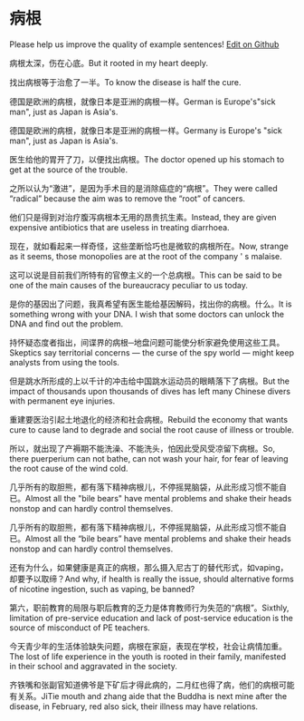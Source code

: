 # 病根

Please help us improve the quality of example sentences! [Edit on Github](https://github.com/jiyushe/jiyu-example-sentence-source/blob/main/chinese/binggen.md)

<p><span class="chinese">病根太深，伤在心底。</span><span class="english">But it rooted in my heart deeply.</span></p>

<p><span class="chinese">找出病根等于治愈了一半。</span><span class="english">To know the disease is half the cure.</span></p>

<p><span class="chinese">德国是欧洲的病根，就像日本是亚洲的病根一样。</span><span class="english">German is Europe's"sick man", just as Japan is Asia's.</span></p>

<p><span class="chinese">德国是欧洲的病根，就像日本是亚洲的病根一样。</span><span class="english">Germany is Europe's "sick man", just as Japan is Asia's.</span></p>

<p><span class="chinese">医生给他的胃开了刀，以便找出病根。</span><span class="english">The doctor opened up his stomach to get at the source of the trouble.</span></p>

<p><span class="chinese">之所以认为“激进”，是因为手术目的是消除癌症的“病根”。</span><span class="english">They were called “radical” because the aim was to remove the “root” of cancers.</span></p>

<p><span class="chinese">他们只是得到对治疗腹泻病根本无用的昂贵抗生素。</span><span class="english">Instead, they are given expensive antibiotics that are useless in treating diarrhoea.</span></p>

<p><span class="chinese">现在，就如看起来一样奇怪，这些垄断恰巧也是微软的病根所在。</span><span class="english">Now, strange as it seems, those monopolies are at the root of the company ' s malaise.</span></p>

<p><span class="chinese">这可以说是目前我们所特有的官僚主义的一个总病根。</span><span class="english">This can be said to be one of the main causes of the bureaucracy peculiar to us today.</span></p>

<p><span class="chinese">是你的基因出了问题，我真希望有医生能给基因解码，找出你的病根。什么。</span><span class="english">It is something wrong with your DNA. I wish that some doctors can unlock the DNA and find out the problem.</span></p>

<p><span class="chinese">持怀疑态度者指出，间谍界的病根─地盘问题可能使分析家避免使用这些工具。</span><span class="english">Skeptics say territorial concerns — the curse of the spy world — might keep analysts from using the tools.</span></p>

<p><span class="chinese">但是跳水所形成的上以千计的冲击给中国跳水运动员的眼睛落下了病根。</span><span class="english">But the impact of thousands upon thousands of dives has left many Chinese divers with permanent eye injuries.</span></p>

<p><span class="chinese">重建要医治引起土地退化的经济和社会病根。</span><span class="english">Rebuild the economy that wants cure to cause land to degrade and social the root cause of illness or trouble.</span></p>

<p><span class="chinese">所以，就出现了产褥期不能洗澡、不能洗头，怕因此受风受凉留下病根。</span><span class="english">So, there puerperium can not bathe, can not wash your hair, for fear of leaving the root cause of the wind cold.</span></p>

<p><span class="chinese">几乎所有的取胆熊，都有落下精神病根儿，不停摇晃脑袋，从此形成习惯不能自已。</span><span class="english">Almost all the "bile bears" have mental problems and shake their heads nonstop and can hardly control themselves.</span></p>

<p><span class="chinese">几乎所有的取胆熊，都有落下精神病根儿，不停摇晃脑袋，从此形成习惯不能自已。</span><span class="english">Almost all the “bile bears” have mental problems and shake their heads nonstop and can hardly control themselves.</span></p>

<p><span class="chinese">还有为什么，如果健康是真正的病根，那么摄入尼古丁的替代形式，如vaping，却要予以取缔？</span><span class="english">And why, if health is really the issue, should alternative forms of nicotine ingestion, such as vaping, be banned?</span></p>

<p><span class="chinese">第六，职前教育的局限与职后教育的乏力是体育教师行为失范的“病根”。</span><span class="english">Sixthly, limitation of pre-service education and lack of post-service education is the source of misconduct of PE teachers.</span></p>

<p><span class="chinese">今天青少年的生活体验缺失问题，病根在家庭，表现在学校，社会让病情加重。</span><span class="english">The lost of life experience in the youth is rooted in their family, manifested in their school and aggravated in the society.</span></p>

<p><span class="chinese">齐铁嘴和张副官知道佛爷是下矿后才得此病的，二月红也得了病，他们的病根可能有关系。</span><span class="english">JiTie mouth and zhang aide that the Buddha is next mine after the disease, in February, red also sick, their illness may have relations.</span></p>

